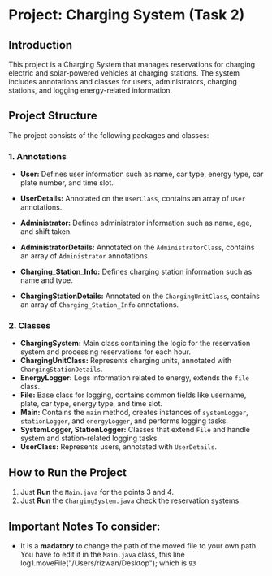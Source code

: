 
# Project: Charging System (Task 2)

## Introduction
This project is a Charging System that manages reservations for charging electric and solar-powered vehicles at charging stations. The system includes annotations and classes for users, administrators, charging stations, and logging energy-related information.

## Project Structure
The project consists of the following packages and classes:

### 1. Annotations
- **User:** Defines user information such as name, car type, energy type, car plate number, and time slot.
- **UserDetails:** Annotated on the `UserClass`, contains an array of `User` annotations.

- **Administrator:** Defines administrator information such as name, age, and shift taken.
- **AdministratorDetails:** Annotated on the `AdministratorClass`, contains an array of `Administrator` annotations.

- **Charging_Station_Info:** Defines charging station information such as name and type.
- **ChargingStationDetails:** Annotated on the `ChargingUnitClass`, contains an array of `Charging_Station_Info` annotations.

### 2. Classes
- **ChargingSystem:** Main class containing the logic for the reservation system and processing reservations for each hour.
- **ChargingUnitClass:** Represents charging units, annotated with `ChargingStationDetails`.
- **EnergyLogger:** Logs information related to energy, extends the `file` class.
- **File:** Base class for logging, contains common fields like username, plate, car type, energy type, and time slot.
- **Main:** Contains the `main` method, creates instances of `systemLogger`, `stationLogger`, and `energyLogger`, and performs logging tasks.
- **SystemLogger, StationLogger:** Classes that extend `File` and handle system and station-related logging tasks.
- **UserClass:** Represents users, annotated with `UserDetails`.

## How to Run the Project
1. Just **Run** the `Main.java` for the points 3 and 4.
2. Just **Run** the `ChargingSystem.java` check the reservation systems.

## Important Notes To consider:
- It is a **madatory** to change the path of the moved file to your own path. You have to edit it in the `Main.java` class, this line log1.moveFile("/Users/rizwan/Desktop");	 which is `93`



